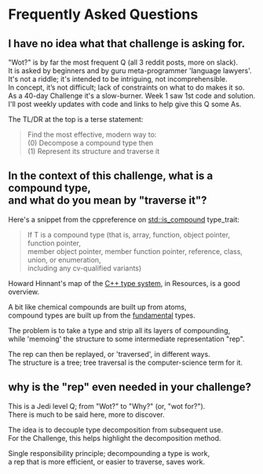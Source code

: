 # Frequently Asked Questions

## I have no idea what that challenge is asking for.

"Wot?" is by far the most frequent Q (all 3 reddit posts, more on slack).  
It is asked by beginners and by guru meta-programmer 'language lawyers'.  
It's not a riddle; it's intended to be intriguing, not incomprehensible.  
In concept, it’s not difficult; lack of constraints on what to do makes it so.  
As a 40-day Challenge it's a slow-burner. Week 1 saw 1st code and solution.  
I'll post weekly updates with code and links to help give this Q some As.

The TL/DR at the top is a terse statement:

>Find the most effective, modern way to:   
(0) Decompose a compound type then   
(1) Represent its structure and traverse it

## In the context of this challenge, what is a compound type,<br>and what do you mean by "traverse it"?

Here's a snippet from the cppreference on [std::is_compound](https://en.cppreference.com/w/cpp/types/is_compound) type_trait:

> If T is a compound type (that is, array, function, object pointer, function pointer,   
member object pointer, member function pointer, reference, class, union, or enumeration,   
including any cv-qualified variants)

Howard Hinnant's map of the [C++ type system](http://howardhinnant.github.io/TypeHiearchy.pdf), in Resources, is a good overview.

A bit like chemical compounds are built up from atoms,  
compound types are built up from the [fundamental](https://en.cppreference.com/w/cpp/language/types) types.

The problem is to take a type and strip all its layers of compounding,  
while 'memoing' the structure to some intermediate representation "rep".

The rep can then be replayed, or 'traversed', in different ways.  
The structure is a tree; tree traversal is the computer-science term for it.

## why is the "rep" even needed in your challenge?

This is a Jedi level Q; from "Wot?" to "Why?" (or, "wot for?").  
There is much to be said here, more to discover.

The idea is to decouple type decomposition from subsequent use.  
For the Challenge, this helps highlight the decomposition method.

Single responsibility principle; decompounding a type is work,  
a rep that is more efficient, or easier to traverse, saves work.
